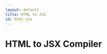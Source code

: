 ```yaml
---
layout: default
title: HTML to JSX
id: html-jsx
---
```

<div class="jsxCompiler">
  <h1>HTML to JSX Compiler</h1>
  <div id="jsxCompiler"></div>
  <script src="js/html-jsx-lib.js"></script>
  <script src="js/html-jsx.js"></script>
</div>
